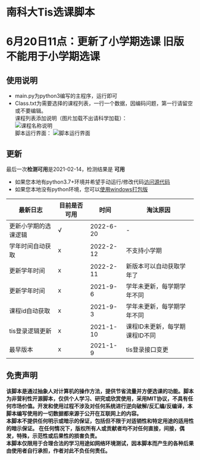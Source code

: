 # 南科大Tis选课脚本  
# 6月20日11点：更新了小学期选课 旧版不能用于小学期选课

## 使用说明  
- main.py为python3编写的主程序，运行即可  
- Class.txt为需要选择的课程列表，一行一个数据，因编码问题，第一行请留空或不要编辑。  
课程列表添加说明（图片加载不出请科学加载）：  
![课程名称说明](https://github.com/GhostFrankWu/SUSTech_Tools/blob/main/screenShots/help.png)  
  脚本运行界面：
![脚本运行界面](https://github.com/GhostFrankWu/SUSTech_Tools/blob/main/screenShots/sc.png)

## 更新
最后一次**检测可用**是2021-02-14，检测结果是 **可用**  
- 如果您本地有python3.7+环境并希望手动运行/修改代码[访问源代码](https://github.com/GhostFrankWu/SUSTech_Tools/blob/main/main.py)  
- 如果您本地没有python环境，您可以[使用windows打包版](https://github.com/GhostFrankWu/SUSTech_Tools/releases/tag/v3.0RC1)  


| 最新日志 | 目前是否可用 | 时间 | 淘汰原因 
-- | -- | -- | --  
| 更新小学期的选课逻辑 | √ | 2022-6-20 | - | 
| 学年时间自动获取 | x | 2022-2-12 | 不支持小学期 |  
| 更新学年时间 | x | 2022-2-11 | 新版本可以自动获取学年了 |  
| 更新学年时间 | x | 2021-9-6 | 学年未更新，每学期学年不同 |  
| 课程id自动获取 | x | 2021-9-3 | 学年未更新，每学期学年不同 |  
| tis登录逻辑更新 | x | 2021-1-10 | 课程ID未更新，每学期课程ID不同 |  
| 最早版本 | x | 2021-1-9 | tis登录接口变更 |  



## 免责声明
**该脚本是通过抽象人对计算机的操作方法，提供节省流量并方便选课的功能。脚本为非营利性开源脚本，仅供个人学习、研究或欣赏使用，采用MIT协议，不具有任何市场价值。开发和使用过程不涉及对任何系统进行逆向破解/反汇编/反编译，本脚本编写使用的一切数据都来源于公开在互联网上的内容。  
本脚本不提供任何明示或暗示的保证，包括但不限于对适销性和特定用途的适用性的暗示保证。 在任何情况下，版权所有人或贡献者均不对任何直接，间接，偶发，特殊，示范性或后果性的损害负责。  
本脚本仅限用于合理合法的学习用途如网络环境测试，因本脚本而产生的各种后果由使用者自行承担，作者对此不负任何责任。**   
    
<!--

>## TL;DR
>今天有人要向老师举报："是脚本导致了教务系统瘫痪"。  
>- 对，脚本选手都是邪恶的封弊者！   
>  
>经过测试，学生正常使用TIS选课和使用脚本选课的请求情况如下表所示  
>
>项目（三次取平均） | 请求总数(个) | 流量总计(kB) | 总用时(ms)  
>-- | -- | -- | --
>TIS登录 | 17 | 188 | 680
>脚本登录 | 0 | 0 | 0
>TIS登录CAS认证 | 22 | 745 | 1410
>脚本登录CAS认证 | 1 | 11 | 96
>TIS进入 | 141 | 2487 | 8760
>脚本进入 | 4 | 223 | 692
>TIS选课+刷新 | 119 | 1299 | 取决于查询内容1-10秒不等
>脚本选课 | 1 | 0.6 | 177
>TIS总计（刷新n次） | 180+119n | 3350+1299n | 10秒+每次刷新耗时
>脚本总计（选课m次） | 5+m | 234+0.6m | 0.8秒+每次请求144ms
>
>可见在目前的TIS设计下，脚本一秒发送100次请求都不及一位正常学生刷新页面看选课按钮有没有激活产生的请求/流量多。  
>- 所以如果TIS崩了，那最不应该指责是就是如此节省流量脚本用户了（吧？）  
>  
>本人寄网挂科水平，欢迎大佬对以上论述批评指正。

-->
